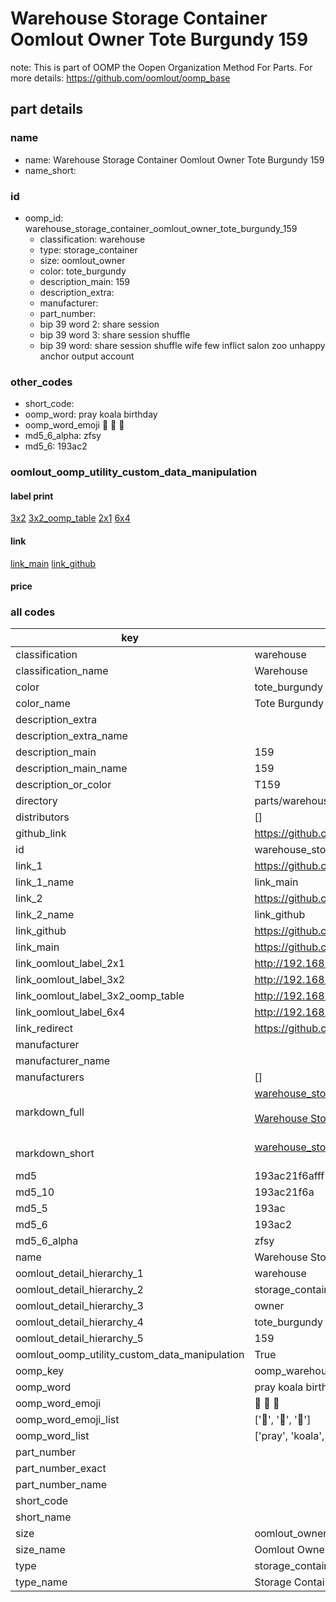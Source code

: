 # Warehouse Storage Container Oomlout Owner Tote Burgundy 159  

note: This is part of OOMP the Oopen Organization Method For Parts. For more details: https://github.com/oomlout/oomp_base

##  part details
  







### name
* name: Warehouse Storage Container Oomlout Owner Tote Burgundy 159
* name_short: 
### id
* oomp_id: warehouse_storage_container_oomlout_owner_tote_burgundy_159
  * classification: warehouse
  * type: storage_container
  * size: oomlout_owner
  * color: tote_burgundy
  * description_main: 159
  * description_extra: 
  * manufacturer: 
  * part_number: 
  * bip 39 word 2: share session
  * bip 39 word 3: share session shuffle
  * bip 39 word: share session shuffle wife few inflict salon zoo unhappy anchor output account

### other_codes
* short_code: 
* oomp_word: pray koala birthday
* oomp_word_emoji :pray: :koala: :birthday:
* md5_6_alpha: zfsy
* md5_6: 193ac2






### oomlout_oomp_utility_custom_data_manipulation
#### label print
[3x2](http://192.168.1.245:1112/?label=oomp%20zfsy)
[3x2_oomp_table](http://192.168.1.108:1112/?label=oomp%20zfsy)
[2x1](http://192.168.1.242:1112/?label=oomp%20zfsy)
[6x4](http://192.168.1.55:1112/?label=oomp%20zfsy)    

#### link

[link_main](https://github.com/oomlout/oomlout_oomp_version_1_messy/tree/main/parts/warehouse_storage_container_oomlout_owner_tote_burgundy_159) [link_github](https://github.com/oomlout/oomlout_oomp_version_1_messy/tree/main/parts/warehouse_storage_container_oomlout_owner_tote_burgundy_159)                             

#### price







### all codes 
| key | value |  
| --- | --- |  
| classification | warehouse |  
| classification_name | Warehouse |  
| color | tote_burgundy |  
| color_name | Tote Burgundy |  
| description_extra |  |  
| description_extra_name |  |  
| description_main | 159 |  
| description_main_name | 159 |  
| description_or_color | T159 |  
| directory | parts/warehouse_storage_container_oomlout_owner_tote_burgundy_159 |  
| distributors | [] |  
| github_link | https://github.com/oomlout/oomlout_oomp_part_src/tree/main/parts/warehouse_storage_container_oomlout_owner_tote_burgundy_159 |  
| id | warehouse_storage_container_oomlout_owner_tote_burgundy_159 |  
| link_1 | https://github.com/oomlout/oomlout_oomp_version_1_messy/tree/main/parts/warehouse_storage_container_oomlout_owner_tote_burgundy_159 |  
| link_1_name | link_main |  
| link_2 | https://github.com/oomlout/oomlout_oomp_version_1_messy/tree/main/parts/warehouse_storage_container_oomlout_owner_tote_burgundy_159 |  
| link_2_name | link_github |  
| link_github | https://github.com/oomlout/oomlout_oomp_version_1_messy/tree/main/parts/warehouse_storage_container_oomlout_owner_tote_burgundy_159 |  
| link_main | https://github.com/oomlout/oomlout_oomp_version_1_messy/tree/main/parts/warehouse_storage_container_oomlout_owner_tote_burgundy_159 |  
| link_oomlout_label_2x1 | http://192.168.1.242:1112/?label=oomp%20zfsy |  
| link_oomlout_label_3x2 | http://192.168.1.245:1112/?label=oomp%20zfsy |  
| link_oomlout_label_3x2_oomp_table | http://192.168.1.108:1112/?label=oomp%20zfsy |  
| link_oomlout_label_6x4 | http://192.168.1.55:1112/?label=oomp%20zfsy |  
| link_redirect | https://github.com/oomlout/oomlout_oomp_version_1_messy/tree/main/parts/warehouse_storage_container_oomlout_owner_tote_burgundy_159 |  
| manufacturer |  |  
| manufacturer_name |  |  
| manufacturers | [] |  
| markdown_full | [warehouse_storage_container_oomlout_owner_tote_burgundy_159](none)<br>[](none)<br>[Warehouse Storage Container Oomlout Owner Tote Burgundy 159](none)<br><br> |  
| markdown_short | [warehouse_storage_container_oomlout_owner_tote_burgundy_159](none)<br><br> |  
| md5 | 193ac21f6afff7d1cdaacfaf8ef11629 |  
| md5_10 | 193ac21f6a |  
| md5_5 | 193ac |  
| md5_6 | 193ac2 |  
| md5_6_alpha | zfsy |  
| name | Warehouse Storage Container Oomlout Owner Tote Burgundy 159 |  
| oomlout_detail_hierarchy_1 | warehouse |  
| oomlout_detail_hierarchy_2 | storage_container |  
| oomlout_detail_hierarchy_3 | owner |  
| oomlout_detail_hierarchy_4 | tote_burgundy |  
| oomlout_detail_hierarchy_5 | 159 |  
| oomlout_oomp_utility_custom_data_manipulation | True |  
| oomp_key | oomp_warehouse_storage_container_oomlout_owner_tote_burgundy_159 |  
| oomp_word | pray koala birthday |  
| oomp_word_emoji | :pray: :koala: :birthday: |  
| oomp_word_emoji_list | [':pray:', ':koala:', ':birthday:'] |  
| oomp_word_list | ['pray', 'koala', 'birthday'] |  
| part_number |  |  
| part_number_exact |  |  
| part_number_name |  |  
| short_code |  |  
| short_name |  |  
| size | oomlout_owner |  
| size_name | Oomlout Owner |  
| type | storage_container |  
| type_name | Storage Container |  
